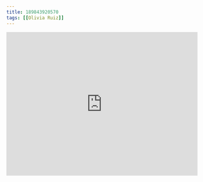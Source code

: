 ```yaml
---
title: 189843920570
tags: [[Olivia Ruiz]]
---
```

<iframe allow="accelerometer; autoplay; clipboard-write; encrypted-media; gyroscope; picture-in-picture" allowfullscreen="" frameborder="0" height="375" id="youtube_iframe" src="https://www.youtube.com/embed/u2uKaPeeDTs?feature=oembed&amp;enablejsapi=1&amp;origin=https://safe.txmblr.com&amp;wmode=opaque" width="500"></iframe>
